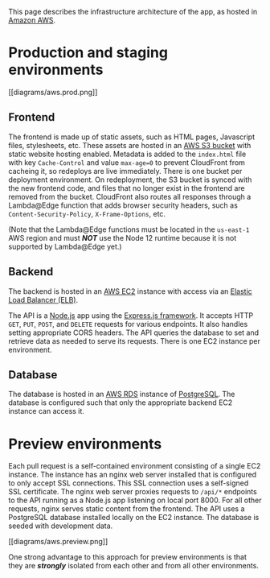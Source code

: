 This page describes the infrastructure architecture of the app, as hosted in
[Amazon AWS](https://aws.amazon.com/).

# Production and staging environments

[[diagrams/aws.prod.png]]

## Frontend

The frontend is made up of static assets, such as HTML pages, Javascript files,
stylesheets, etc. These assets are hosted in an
[AWS S3 bucket](https://aws.amazon.com/s3/) with static website hosting
enabled. Metadata is added to the `index.html` file with key `Cache-Control`
and value `max-age=0` to prevent CloudFront from cacheing it, so redeploys are
live immediately. There is one bucket per deployment environment. On
redeployment, the S3 bucket is synced with the new frontend code, and files
that no longer exist in the frontend are removed from the bucket. CloudFront
also routes all responses through a Lambda@Edge function that adds browser
security headers, such as `Content-Security-Policy`, `X-Frame-Options`, etc.

(Note that the Lambda@Edge functions must be located in the `us-east-1` AWS
region and must **_NOT_** use the Node 12 runtime because it is not supported
by Lambda@Edge yet.)

## Backend

The backend is hosted in an [AWS EC2](https://aws.amazon.com/ec2/) instance
with access via an
[Elastic Load Balancer (ELB)](https://aws.amazon.com/elasticloadbalancing/).

The API is a [Node.js](https://nodejs.org) app using the
[Express.js framework](https://expressjs.com). It accepts HTTP `GET`, `PUT`,
`POST`, and `DELETE` requests for various endpoints. It also handles setting
appropriate CORS headers. The API queries the database to set and retrieve data
as needed to serve its requests. There is one EC2 instance per environment.

## Database

The database is hosted in an [AWS RDS](https://aws.amazon.com/rds/) instance of
[PostgreSQL](https://www.postgresql.org/). The database is configured such that
only the appropriate backend EC2 instance can access it.

# Preview environments

Each pull request is a self-contained environment consisting of a single EC2
instance. The instance has an nginx web server installed that is configured
to only accept SSL connections. This SSL connection uses a self-signed SSL
certificate. The nginx web server proxies requests to `/api/*` endpoints to
the API running as a Node.js app listening on local port 8000. For all other
requests, nginx serves static content from the frontend. The API uses a
PostgreSQL database installed locally on the EC2 instance. The database is
seeded with development data.

[[diagrams/aws.preview.png]]

One strong advantage to this approach for preview environments is that they
are **_strongly_** isolated from each other and from all other environments.
